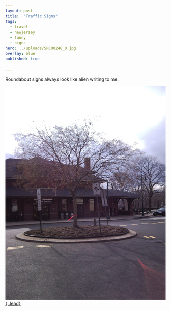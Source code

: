 ```yaml
---
layout: post
title:  "Traffic Signs"
tags:
  - travel
  - newjersey
  - funny
  - signs
hero: ../uploads/SNC00248_0.jpg
overlay: blue
published: true

---
```


Roundabout signs always look like alien writing to me.

[![I can't read you](../uploads/SNC00248_0.jpg){:.lead}](../uploads/SNC00248_0.jpg)